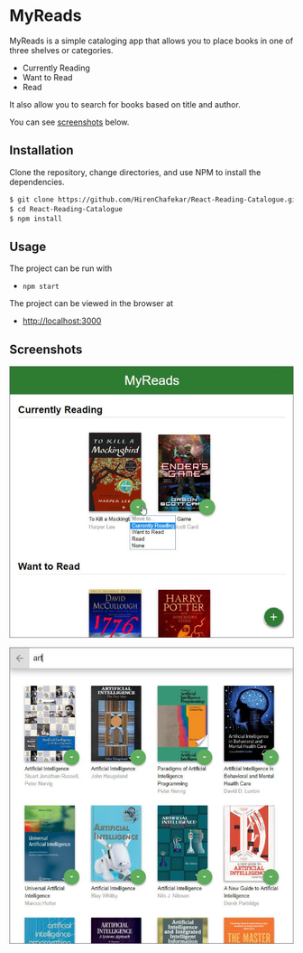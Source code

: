 # MyReads

MyReads is a simple cataloging app that allows you to place books in one of three shelves or categories.

- Currently Reading
- Want to Read
- Read

It also allow you to search for books based on title and author.

You can see [screenshots](#screenshots) below.

## Installation

Clone the repository, change directories, and use NPM to install the dependencies.

```bash
$ git clone https://github.com/HirenChafekar/React-Reading-Catalogue.git
$ cd React-Reading-Catalogue
$ npm install
```

## Usage

The project can be run with

- `npm start`

The project can be viewed in the browser at

- [http://localhost:3000](http://localhost:3000)

## Screenshots

![screenshot1](./docs/assets/images/p1.jpg)

![screenshot2](./docs/assets/images/p9.jpg)
